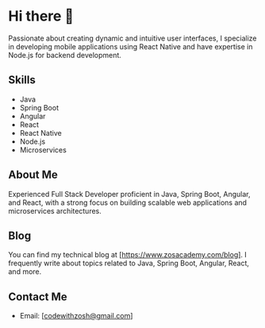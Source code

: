 # Hi there 👋

<!--
**zoshila/zoshila** is a ✨ _special_ ✨ repository because its `README.md` (this file) appears on your GitHub profile.

Here are some ideas to get you started:

- 🔭 I’m currently working on ...
- 🌱 I’m currently learning ...
- 👯 I’m looking to collaborate on ...
- 🤔 I’m looking for help with ...
- 💬 Ask me about ...
- 📫 How to reach me: ...
- 😄 Pronouns: ...
- ⚡ Fun fact: ...
-->


Passionate about creating dynamic and intuitive user interfaces, I specialize in developing mobile applications using React Native and have expertise in Node.js for backend development.

## Skills

- Java
- Spring Boot
- Angular
- React
- React Native
- Node.js
- Microservices

## About Me

Experienced Full Stack Developer proficient in Java, Spring Boot, Angular, and React, with a strong focus on building scalable web applications and microservices architectures.

## Blog

You can find my technical blog at [https://www.zosacademy.com/blog]. I frequently write about topics related to Java, Spring Boot, Angular, React, and more.

## Contact Me

- Email: [codewithzosh@gmail.com]



